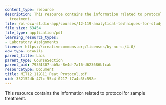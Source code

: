```yaml
---
content_type: resource
description: This resource contains the information related to protocol for sample
  treatment.
file: /ol-ocw-studio-app/courses/12-119-analytical-techniques-for-studying-environmental-and-geologic-samples-spring-2011/352152db47fc55c40217f7a4c35c598e_MIT12_119S11_Peat_Protocol.pdf
file_size: 63454
file_type: application/pdf
learning_resource_types:
- Laboratory Assignments
license: https://creativecommons.org/licenses/by-nc-sa/4.0/
ocw_type: OCWFile
parent_title: Labs
parent_type: CourseSection
parent_uid: 79351307-ab5a-8e4d-7a16-d623686bfcab
resourcetype: Document
title: MIT12_119S11_Peat_Protocol.pdf
uid: 352152db-47fc-55c4-0217-f7a4c35c598e
---
```

This resource contains the information related to protocol for sample treatment.